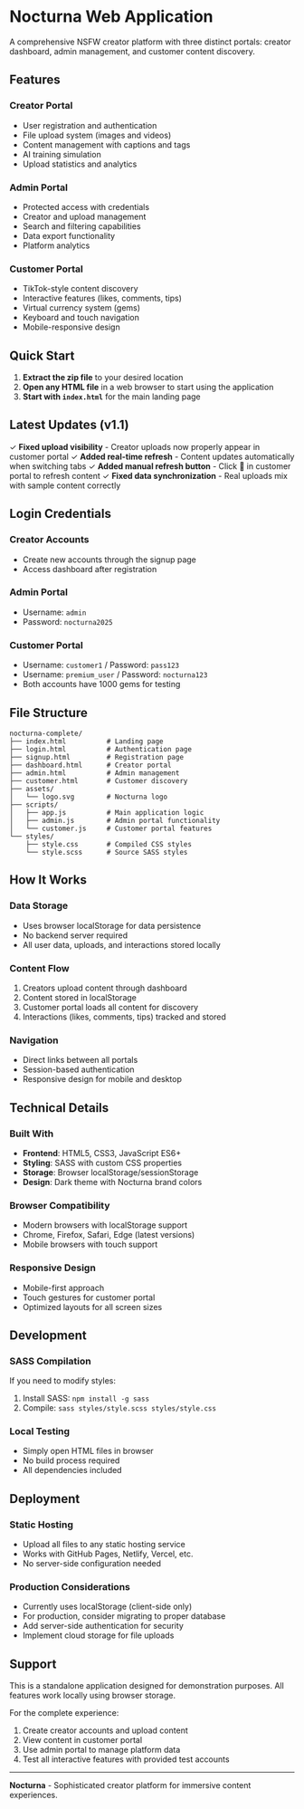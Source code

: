 # Nocturna Web Application

A comprehensive NSFW creator platform with three distinct portals: creator dashboard, admin management, and customer content discovery.

## Features

### Creator Portal
- User registration and authentication
- File upload system (images and videos)
- Content management with captions and tags
- AI training simulation
- Upload statistics and analytics

### Admin Portal
- Protected access with credentials
- Creator and upload management
- Search and filtering capabilities
- Data export functionality
- Platform analytics

### Customer Portal
- TikTok-style content discovery
- Interactive features (likes, comments, tips)
- Virtual currency system (gems)
- Keyboard and touch navigation
- Mobile-responsive design

## Quick Start

1. **Extract the zip file** to your desired location
2. **Open any HTML file** in a web browser to start using the application
3. **Start with `index.html`** for the main landing page

## Latest Updates (v1.1)

✓ **Fixed upload visibility** - Creator uploads now properly appear in customer portal
✓ **Added real-time refresh** - Content updates automatically when switching tabs
✓ **Added manual refresh button** - Click 🔄 in customer portal to refresh content
✓ **Fixed data synchronization** - Real uploads mix with sample content correctly

## Login Credentials

### Creator Accounts
- Create new accounts through the signup page
- Access dashboard after registration

### Admin Portal
- Username: `admin`
- Password: `nocturna2025`

### Customer Portal
- Username: `customer1` / Password: `pass123`
- Username: `premium_user` / Password: `nocturna123`
- Both accounts have 1000 gems for testing

## File Structure

```
nocturna-complete/
├── index.html          # Landing page
├── login.html          # Authentication page
├── signup.html         # Registration page
├── dashboard.html      # Creator portal
├── admin.html          # Admin management
├── customer.html       # Customer discovery
├── assets/
│   └── logo.svg        # Nocturna logo
├── scripts/
│   ├── app.js          # Main application logic
│   ├── admin.js        # Admin portal functionality
│   └── customer.js     # Customer portal features
└── styles/
    ├── style.css       # Compiled CSS styles
    └── style.scss      # Source SASS styles
```

## How It Works

### Data Storage
- Uses browser localStorage for data persistence
- No backend server required
- All user data, uploads, and interactions stored locally

### Content Flow
1. Creators upload content through dashboard
2. Content stored in localStorage
3. Customer portal loads all content for discovery
4. Interactions (likes, comments, tips) tracked and stored

### Navigation
- Direct links between all portals
- Session-based authentication
- Responsive design for mobile and desktop

## Technical Details

### Built With
- **Frontend**: HTML5, CSS3, JavaScript ES6+
- **Styling**: SASS with custom CSS properties
- **Storage**: Browser localStorage/sessionStorage
- **Design**: Dark theme with Nocturna brand colors

### Browser Compatibility
- Modern browsers with localStorage support
- Chrome, Firefox, Safari, Edge (latest versions)
- Mobile browsers with touch support

### Responsive Design
- Mobile-first approach
- Touch gestures for customer portal
- Optimized layouts for all screen sizes

## Development

### SASS Compilation
If you need to modify styles:
1. Install SASS: `npm install -g sass`
2. Compile: `sass styles/style.scss styles/style.css`

### Local Testing
- Simply open HTML files in browser
- No build process required
- All dependencies included

## Deployment

### Static Hosting
- Upload all files to any static hosting service
- Works with GitHub Pages, Netlify, Vercel, etc.
- No server-side configuration needed

### Production Considerations
- Currently uses localStorage (client-side only)
- For production, consider migrating to proper database
- Add server-side authentication for security
- Implement cloud storage for file uploads

## Support

This is a standalone application designed for demonstration purposes. All features work locally using browser storage.

For the complete experience:
1. Create creator accounts and upload content
2. View content in customer portal
3. Use admin portal to manage platform data
4. Test all interactive features with provided test accounts

---

**Nocturna** - Sophisticated creator platform for immersive content experiences.